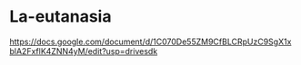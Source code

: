 # La-eutanasia
https://docs.google.com/document/d/1C070De55ZM9CfBLCRpUzC9SgX1xblA2FxflK4ZNN4yM/edit?usp=drivesdk
